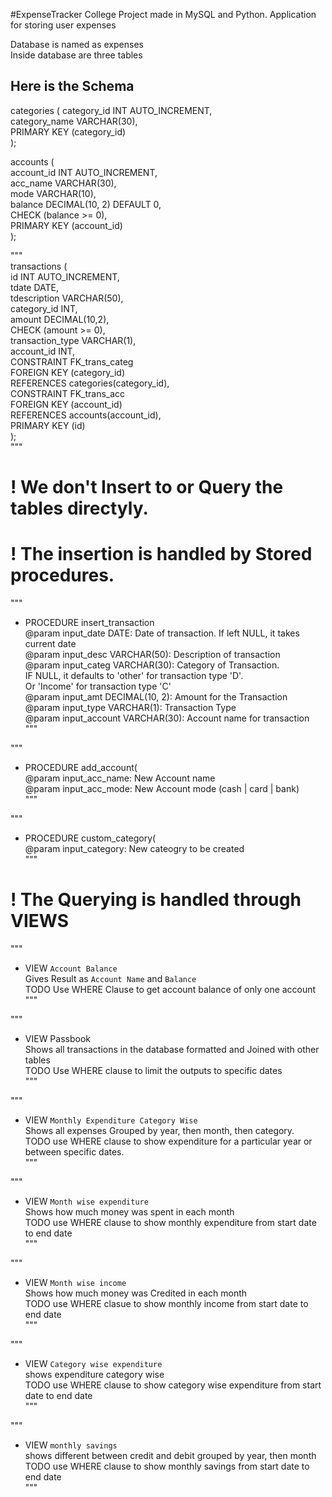 #ExpenseTracker
College Project made in MySQL and Python. Application for storing user expenses

Database is named as expenses  
Inside database are three tables  

## Here is the Schema  

categories (
    category_id INT AUTO_INCREMENT,  
    category_name VARCHAR(30),  
    PRIMARY KEY (category_id)  
);

accounts (  
    account_id INT AUTO_INCREMENT,  
    acc_name VARCHAR(30),  
    mode VARCHAR(10),  
    balance DECIMAL(10, 2) DEFAULT 0,  
    CHECK (balance >= 0),  
    PRIMARY KEY (account_id)  
);

"""  
transactions (  
    id INT AUTO_INCREMENT,  
    tdate DATE,  
    tdescription VARCHAR(50),  
    category_id INT,  
    amount DECIMAL(10,2),  
    CHECK (amount >= 0),  
    transaction_type VARCHAR(1),  
    account_id INT,  
    CONSTRAINT FK_trans_categ  
    FOREIGN KEY (category_id)   
    REFERENCES categories(category_id),  
    CONSTRAINT FK_trans_acc  
    FOREIGN KEY (account_id)   
    REFERENCES accounts(account_id),  
    PRIMARY KEY (id)  
);  
"""  

# ! We don't Insert to or Query the tables directyly.
# ! The insertion is handled by Stored procedures.

"""   
* PROCEDURE insert_transaction  
@param input_date DATE: Date of transaction. If left NULL, it takes current date  
@param input_desc VARCHAR(50): Description of transaction  
@param input_categ VARCHAR(30): Category of Transaction.  
    IF NULL, it defaults to 'other' for transaction type 'D'.   
    Or 'Income' for transaction type 'C'  
@param input_amt DECIMAL(10, 2): Amount for the Transaction  
@param input_type VARCHAR(1): Transaction Type  
@param input_account VARCHAR(30): Account name for transaction  
"""  

"""  
* PROCEDURE add_account(  
@param input_acc_name: New Account name  
@param input_acc_mode: New Account mode (cash | card | bank)  
"""  

"""
* PROCEDURE custom_category(  
@param input_category: New cateogry to be created  
"""  

# ! The Querying is handled through VIEWS  

"""  
* VIEW `Account Balance`  
Gives Result as `Account Name` and `Balance`  
TODO Use WHERE Clause to get account balance of only one account  
"""  

"""  
* VIEW Passbook   
Shows all transactions in the database formatted and Joined with other tables  
TODO Use WHERE clause to limit the outputs to specific dates  
"""  

"""  
* VIEW `Monthly Expenditure Category Wise`  
Shows all expenses Grouped by year, then month, then category.  
TODO use WHERE clause to show expenditure for a particular year or between specific dates.  
"""  

"""  
* VIEW `Month wise expenditure`  
Shows how much money was spent in each month  
TODO use WHERE clause to show monthly expenditure from start date to end date  
"""   

"""  
* VIEW `Month wise income`  
Shows how much money was Credited in each month  
TODO use WHERE clasue to show monthly income from start date to end date  
"""  

"""  
* VIEW `Category wise expenditure`  
shows expenditure category wise  
TODO use WHERE clause to show category wise expenditure from start date to end date  
"""  

"""
* VIEW `monthly savings`  
shows different between credit and debit grouped by year, then month  
TODO use WHERE clause to show monthly savings from start date to end date  
"""  
